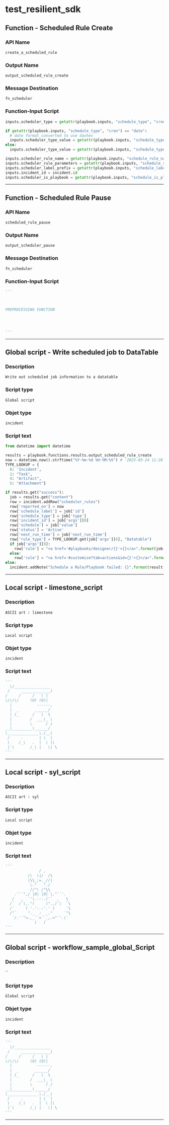 <!--
    DO NOT MANUALLY EDIT THIS FILE
    THIS FILE IS AUTOMATICALLY GENERATED WITH resilient-sdk codegen
    Generated with resilient-sdk v49.0.1.dev12+g8a41dd63
-->

# test_resilient_sdk

## Function - Scheduled Rule Create

### API Name
`create_a_scheduled_rule`

### Output Name
`output_scheduled_rule_create`

### Message Destination
`fn_scheduler`

### Function-Input Script
```python
inputs.scheduler_type = getattr(playbook.inputs, "schedule_type", "cron")

if getattr(playbook.inputs, "schedule_type", "cron") == "date":
  # date format converted to use dashes
  inputs.scheduler_type_value = getattr(playbook.inputs, "schedule_type_value", "").replace("/", "-")
else:
  inputs.scheduler_type_value = getattr(playbook.inputs, "schedule_type_value", "")

inputs.scheduler_rule_name = getattr(playbook.inputs, "schedule_rule_name", None)
inputs.scheduler_rule_parameters = getattr(playbook.inputs, "schedule_rule_parameters", None)
inputs.scheduler_label_prefix = getattr(playbook.inputs, "schedule_label_prefix", None)
inputs.incident_id = incident.id
inputs.scheduler_is_playbook = getattr(playbook.inputs, "schedule_is_playbook", False)

```

---
## Function - Scheduled Rule Pause

### API Name
`scheduled_rule_pause`

### Output Name
`output_scheduler_pause`

### Message Destination
`fn_scheduler`

### Function-Input Script
```python
'''



PREPROCESSING FUNCTION




'''
```

---

## Global script - Write scheduled job to DataTable

### Description
`Write out scheduled job information to a datatable`

### Script type
`Global script`

### Objet type
`incident`

### Script text
```python
from datetime import datetime

results = playbook.functions.results.output_scheduled_rule_create
now = datetime.now().strftime("%Y-%m-%d %H:%M:%S") # '2023-03-24 11:28:34'
TYPE_LOOKUP = {
  0: 'Incident',
  1: "Task",
  4: "Artifact",
  5: "Attachment"}

if results.get("success"):
  job = results.get("content")
  row = incident.addRow("scheduler_rules")
  row['reported_on'] = now
  row['schedule_label'] = job['id']
  row['schedule_type'] = job['type']
  row['incident_id'] = job['args'][0]
  row['schedule'] = job['value']
  row['status'] = 'Active'
  row['next_run_time'] = job['next_run_time']
  row['rule_type'] = TYPE_LOOKUP.get(job['args'][6], "Datatable")
  if job['args'][8]:
    row['rule'] = "<a href='#playbooks/designer/{}'>{}</a>".format(job['args'][5], job['args'][4])
  else:
    row['rule'] = "<a href='#customize?tab=actions&id={}'>{}</a>".format(job['args'][5], job['args'][4])
else:
  incident.addNote("Schedule a Rule/Playbook failed: {}".format(result.get("reason")))
```

---
## Local script - limestone_script

### Description
`ASCII art : limestone`

### Script type
`Local script`

### Objet type
`incident`

### Script text
```python
'''
  \/________________        
 /     _____________)
/     /     /   \ |         
\/\/\/     (O) (O)|           
  |           ------, 
  |  _       ______/ 
  | (_      /   \  \
  |        /  ___\_ \       
  |        \      / / 
__|_________\______/
\______________\./__\   
 /     .       | \  |
 \    /_\   .  |  \ |\     
 |`\       /_\ |   \| \
'''
```

---
## Local script - syl_script

### Description
`ASCII art : syl`

### Script type
`Local script`

### Objet type
`incident`

### Script text
```python
'''
               / ,
          /\  \|/  /\
          |\\_;=._//|
           \."   "./
           //^\ /^\\
    .'``",/ |0| |0| \,"``'.
   /   ,  `'\.---./'`  ,   \
  /`  /`\,."(     )".,/`\  `\
  /`     ( '.'-.-'.' )     `\
  /"`     "._  :  _."     `"\
   `/.'`"=.,_``=``_,.="`'.\`
             )   (
'''
```

---
## Global script - workflow_sample_global_Script

### Description
``

### Script type
`Global script`

### Objet type
`incident`

### Script text
```python
'''
  \/________________        
 /     _____________)
/     /     /   \ |         
\/\/\/     (O) (O)|           
  |           ------, 
  |  _       ______/ 
  | (_      /   \  \
  |        /  ___\_ \       
  |        \      / / 
__|_________\______/
\______________\./__\   
 /     .       | \  |
 \    /_\   .  |  \ |\     
 |`\       /_\ |   \| \
'''
```

---
